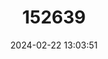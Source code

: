 ---
title: "152639"
category: "Escobaria sneedii"
draft: false
date: 2024-02-22 13:03:51
languages:
  English: ["Carpet Foxtail Cactus"]
---